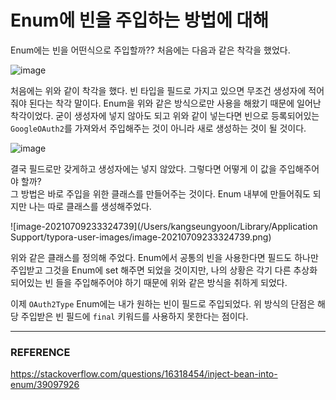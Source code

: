 # Enum에 빈을 주입하는 방법에 대해

Enum에는 빈을 어떤식으로 주입할까?? 처음에는 다음과 같은 착각을 했었다.  

![image](https://user-images.githubusercontent.com/45073750/125093425-3e3de400-e10d-11eb-97b8-f91edd8e736a.png)

처음에는 위와 같이 착각을 했다. 빈 타입을 필드로 가지고 있으면 무조건 생성자에 적어줘야 된다는 착각 말이다. Enum을 위와 같은 방식으로만 사용을 해왔기 때문에 일어난 착각이었다. 굳이 생성자에 넣지 않아도 되고 위와 같이 넣는다면 빈으로 등록되어있는 ``GoogleOAuth2``를 가져와서 주입해주는 것이 아니라 새로 생성하는 것이 될 것이다.  

![image](https://user-images.githubusercontent.com/45073750/125093998-dcca4500-e10d-11eb-89e0-f8086a8cb630.png)

결국 필드로만 갖게하고 생성자에는 넣지 않았다. 그렇다면 어떻게 이 값을 주입해주어야 할까?  
그 방법은 바로 주입을 위한 클래스를 만들어주는 것이다. Enum 내부에 만들어줘도 되지만 나는 따로 클래스를 생성해주었다.  

![image-20210709233324739](/Users/kangseungyoon/Library/Application Support/typora-user-images/image-20210709233324739.png)

위와 같은 클래스를 정의해 주었다. Enum에서 공통의 빈을 사용한다면 필드도 하나만 주입받고 그것을 Enum에 set 해주면 되었을 것이지만, 나의 상황은 각기 다른 추상화 되어있는 빈 들을 주입해주어야 하기 때문에 위와 같은 방식을 취하게 되었다.  

이제 ``OAuth2Type`` Enum에는 내가 원하는 빈이 필드로 주입되었다. 위 방식의 단점은 해당 주입받은 빈 필드에 ``final`` 키워드를 사용하지 못한다는 점이다.  

***

### REFERENCE

https://stackoverflow.com/questions/16318454/inject-bean-into-enum/39097926
